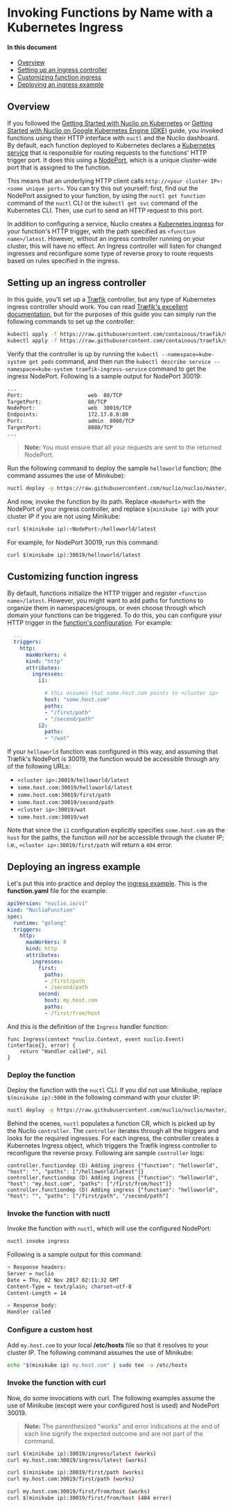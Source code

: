 # Invoking Functions by Name with a Kubernetes Ingress

#### In this document

- [Overview](#overview)
- [Setting up an ingress controller](#setting-up-an-ingress-controller)
- [Customizing function ingress](#customizing-function-ingress)
- [Deploying an ingress example](#deploying-an-ingress-example)

## Overview

If you followed the [Getting Started with Nuclio on Kubernetes](/docs/setup/k8s/getting-started-k8s.md) or [Getting Started with Nuclio on Google Kubernetes Engine (GKE)](/docs/setup/gke/getting-started-gke.md) guide, you invoked functions using their HTTP interface with `nuctl` and the Nuclio dashboard. By default, each function deployed to Kubernetes declares a [Kubernetes service](https://kubernetes.io/docs/concepts/services-networking/service/) that is responsible for routing requests to the functions' HTTP trigger port. It does this using a [NodePort](https://kubernetes.io/docs/concepts/services-networking/service/#type-nodeport), which is a unique cluster-wide port that is assigned to the function.

This means that an underlying HTTP client calls `http://<your cluster IP>:<some unique port>`. You can try this out yourself: first, find out the NodePort assigned to your function, by using the `nuctl get function` command of the `nuctl` CLI or the `kubectl get svc` command of the Kubernetes CLI. Then, use curl to send an HTTP request to this port.

In addition to configuring a service, Nuclio creates a [Kubernetes ingress](https://kubernetes.io/docs/concepts/services-networking/ingress/) for your function's HTTP trigger, with the path specified as `<function name>/latest`. However, without an ingress controller running on your cluster, this will have no effect. An Ingress controller will listen for changed ingresses and reconfigure some type of reverse proxy to route requests based on rules specified in the ingress.

## Setting up an ingress controller

In this guide, you'll set up a [Træfik](https://docs.traefik.io/) controller, but any type of Kubernetes ingress controller should work. You can read [Træfik's excellent documentation](https://docs.traefik.io/user-guide/kubernetes/), but for the purposes of this guide you can simply run the following commands to set up the controller:

```sh
kubectl apply -f https://raw.githubusercontent.com/containous/traefik/master/examples/k8s/traefik-rbac.yaml
kubectl apply -f https://raw.githubusercontent.com/containous/traefik/master/examples/k8s/traefik-deployment.yaml
```

Verify that the controller is up by running the `kubectl --namespace=kube-system get pods` command, and then run the `kubectl describe service --namespace=kube-system traefik-ingress-service` command to get the ingress NodePort. Following is a sample output for NodePort 30019:

```sh
...
Port:                     web  80/TCP
TargetPort:               80/TCP
NodePort:                 web  30019/TCP
Endpoints:                172.17.0.8:80
Port:                     admin  8080/TCP
TargetPort:               8080/TCP
...
```

> **Note:** You must ensure that all your requests are sent to the returned NodePort.

Run the following command to deploy the sample `helloworld` function; (the command assumes the use of Minikube):
```sh
nuctl deploy -p https://raw.githubusercontent.com/nuclio/nuclio/master/hack/examples/golang/helloworld/helloworld.go --registry $(minikube ip):5000 helloworld --run-registry localhost:5000
```

And now, invoke the function by its path.
Replace `<NodePort>` with the NodePort of your ingress controller, and replace `${minikube ip)` with your cluster IP if you are not using Minikube:
```sh
curl $(minikube ip):<NodePort>/helloworld/latest
```

For example, for NodePort 30019, run this command:
```sh
curl $(minikube ip):30019/helloworld/latest
```

## Customizing function ingress

By default, functions initialize the HTTP trigger and register `<function name>/latest`. However, you might want to add paths for functions to organize them in namespaces/groups, or even choose through which domain your functions can be triggered. To do this, you can configure your HTTP trigger in the [function's configuration](/docs/reference/function-configuration/function-configuration-reference.md). For example:

```yaml
  ...
  triggers:
    http:
      maxWorkers: 4
      kind: "http"
      attributes:
        ingresses:
          i1:

            # this assumes that some.host.com points to <cluster ip>
            host: "some.host.com"
            paths:
            - "/first/path"
            - "/second/path"
          i2:
            paths:
            - "/wat"
```

If your `helloworld` function was configured in this way, and assuming that Træfik's NodePort is 30019, the function would be accessible through any of the following URLs:

- `<cluster ip>:30019/helloworld/latest`
- `some.host.com:30019/helloworld/latest`
- `some.host.com:30019/first/path`
- `some.host.com:30019/second/path`
- `<cluster ip>:30019/wat`
- `some.host.com:30019/wat`

Note that since the `i1` configuration explicitly specifies `some.host.com` as the `host` for the paths, the function will _not_ be accessible through the cluster IP; i.e., `<cluster ip>:30019/first/path` will return a `404` error.

## Deploying an ingress example

Let's put this into practice and deploy the [ingress example](/hack/examples/golang/ingress/ingress.go). This is the **function.yaml** file for the example:

```yaml
apiVersion: "nuclio.io/v1"
kind: "NuclioFunction"
spec:
  runtime: "golang"
  triggers:
    http:
      maxWorkers: 8
      kind: http
      attributes:
        ingresses:
          first:
            paths:
            - /first/path
            - /second/path
          second:
            host: my.host.com
            paths:
            - /first/from/host
```

And this is the definition of the `Ingress` handler function: 
```golang
func Ingress(context *nuclio.Context, event nuclio.Event) (interface{}, error) {
	return "Handler called", nil
}
```

### Deploy the function

Deploy the function with the `nuctl` CLI. If you did not use Minikube, replace `$(minikube ip):5000` in the following command with your cluster IP:
```sh
nuctl deploy -p https://raw.githubusercontent.com/nuclio/nuclio/master/hack/examples/golang/ingress/ingress.go --registry $(minikube ip):5000 ingress --run-registry localhost:5000 --verbose
```

Behind the scenes, `nuctl` populates a function CR, which is picked up by the Nuclio `controller`. The `controller` iterates through all the triggers and looks for the required ingresses. For each ingress, the controller creates a Kubernetes Ingress object, which triggers the Træfik ingress controller to reconfigure the reverse proxy. Following are sample `controller` logs:

```
controller.functiondep (D) Adding ingress {"function": "helloworld", "host": "", "paths": ["/helloworld/latest"]}
controller.functiondep (D) Adding ingress {"function": "helloworld", "host": "my.host.com", "paths": ["/first/from/host"]}
controller.functiondep (D) Adding ingress {"function": "helloworld", "host": "", "paths": ["/first/path", "/second/path"]
```

### Invoke the function with nuctl

Invoke the function with `nuctl`, which will use the configured NodePort:
```sh
nuctl invoke ingress
```
Following is a sample output for this command:
```sh
> Response headers:
Server = nuclio
Date = Thu, 02 Nov 2017 02:11:32 GMT
Content-Type = text/plain; charset=utf-8
Content-Length = 14

> Response body:
Handler called
```

### Configure a custom host

Add `my.host.com` to your local **/etc/hosts** file so that it resolves to your cluster IP. The following command assumes the use of Minikube:
```sh
echo "$(minikube ip) my.host.com" | sudo tee -a /etc/hosts
```

### Invoke the function with curl

Now, do some invocations with curl. The following examples assume the use of Minikube (except were your configured host is used) and NodePort 30019.

> **Note:** The parenthesized "works" and error indications at the end of each line signify the expected outcome and are not part of the command.

```sh
curl $(minikube ip):30019/ingress/latest (works)
curl my.host.com:30019/ingress/latest (works)

curl $(minikube ip):30019/first/path (works)
curl my.host.com:30019/first/path (works)

curl my.host.com:30019/first/from/host (works)
curl $(minikube ip):30019/first/from/host (404 error)
```

